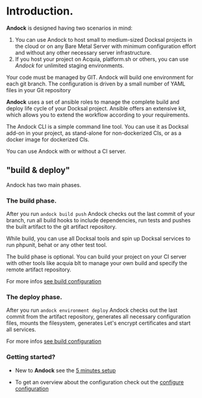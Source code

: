 # Introduction.

<b>Andock</b> is designed having two scenarios in mind:

1. You can use Andock to host small to medium-sized Docksal projects in the cloud or on any Bare Metal Server with minimum configuration effort and without any other necessary server infrastructure. 
2. If you host your project on Acquia, platform.sh or others, you can use *Andock* for unlimited staging environments.

Your code must be managed by GIT. Andock will build one environment for each git branch. The configuration is driven by a small number of YAML files in your Git repository

<b>Andock</b> uses a set of ansible roles to manage the complete build and deploy life cycle of your Docksal project. Ansible offers an extensive kit, which allows you to extend the workflow according to your requirements. 

The Andock CLI is a simple command line tool. You can use it as Docksal add-on in your project, as stand-alone for non-dockerized CIs, or as a docker image for dockerized CIs. 

You can use Andock with or without a CI server.

## "build &amp; deploy"
Andock has two main phases.

### The build phase.
After you run `andock build push` Andock checks out the last commit of your branch, run all build hooks to include dependencies, run tests and pushes the built artifact to the git artifact repository.

While build, you can use all Docksal tools and spin up Docksal services to run phpunit, behat or any other test tool.

The build phase is optional. You can build your project on your CI server with other tools like acquia blt to manage your own build and specify the remote artifact repository.

For more infos [see build configuration](../configuration/build.md)

### The deploy phase.
After you run `andock environment deploy` Andock checks out the last commit from the artifact repository, generates all necessary configuration files, mounts the filesystem, generates Let's encrypt certificates and start all services.
 
For more infos [see build configuration](../configuration/environment.md)
### Getting started?
* New to <b>Andock</b>   see the [5 minutes setup](../getting-started/docksal.md)

* To get an overview about the configuration check out the 
[configure configuration](../configuration/andock.md) 


